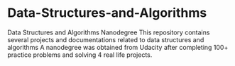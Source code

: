 # Data-Structures-and-Algorithms
Data Structures and Algorithms Nanodegree
This repository contains several projects and documentations related to data structures and algorithms
A nanodegree was obtained from Udacity after completing 100+ practice problems and solving 4 real life projects.
